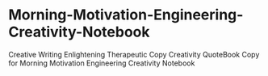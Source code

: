 # Morning-Motivation-Engineering-Creativity-Notebook
Creative Writing Enlightening Therapeutic Copy Creativity QuoteBook Copy for Morning Motivation Engineering Creativity Notebook
